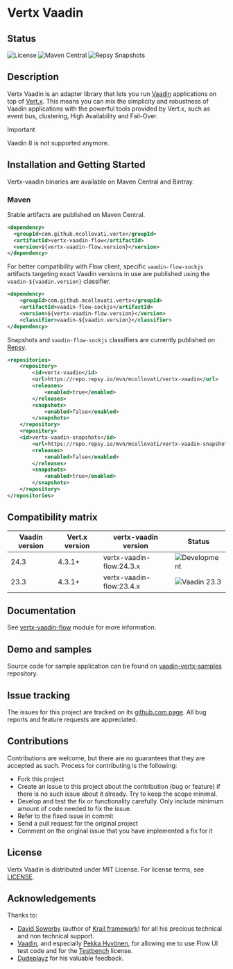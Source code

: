# Vertx Vaadin

## Status

![License](https://img.shields.io/github/license/mcollovati/vertx-vaadin.svg)
![Maven Central](https://img.shields.io/maven-central/v/com.github.mcollovati.vertx/vertx-vaadin-flow.svg?label=vertx-vaadin-flow)
![Repsy Snapshots](https://img.shields.io/maven-metadata/v?metadataUrl=https%3A%2F%2Frepo.repsy.io%2Fmvn%2Fmcollovati%2Fvertx-vaadin-snapshots%2Fcom%2Fgithub%2Fmcollovati%2Fvertx%2Fvertx-vaadin-flow%2Fmaven-metadata.xml&label=repsy%20(snapshots))


## Description

Vertx Vaadin is an adapter library that lets you run [Vaadin](https://vaadin.com/) applications on top of [Vert.x](http://vertx.io/).
This means you can mix the simplicity and robustness of Vaadin applications with the powerful tools provided by Vert.x, such as event bus, clustering, High Availability and Fail-Over.

> [!IMPORTANT]
> Vaadin 8 is not supported anymore.

## Installation and Getting Started

Vertx-vaadin binaries are available on Maven Central and Bintray.

### Maven

Stable artifacts are published on Maven Central.

```xml
<dependency>
  <groupId>com.github.mcollovati.vertx</groupId>
  <artifactId>vertx-vaadin-flow</artifactId>
  <version>${vertx-vaadin-flow.version}</version>
</dependency>
```

For better compatibility with Flow client, specific `vaadin-flow-sockjs` artifacts targeting exact Vaadin versions
in use are published using the `vaadin-${vaadin.version}` classifier.

```xml
<dependency>
    <groupId>com.github.mcollovati.vertx</groupId>
    <artifactId>vaadin-flow-sockjs</artifactId>
    <version>${vertx-vaadin-flow.version}</version>
    <classifier>vaadin-${vaadin.version}</classifier>
</dependency>
```

Snapshots and `vaadin-flow-sockjs` classifiers are currently published on [Repsy](https://repsy.io/).

```xml
<repositories>
    <repository>
        <id>vertx-vaadin</id>
        <url>https://repo.repsy.io/mvn/mcollovati/vertx-vaadin</url>
        <releases>
            <enabled>true</enabled>
        </releases>
        <snapshots>
            <enabled>false</enabled>
        </snapshots>
    </repository>
    <repository>
    <id>vertx-vaadin-snapshots</id>
        <url>https://repo.repsy.io/mvn/mcollovati/vertx-vaadin-snapshots</url>
        <releases>
            <enabled>false</enabled>
        </releases>
        <snapshots>
            <enabled>true</enabled>
        </snapshots>
    </repository>
</repositories>
```



## Compatibility matrix

| Vaadin version | Vert.x version | vertx-vaadin version     | Status                                                                                                                              |
|----------------|----------------|--------------------------|-------------------------------------------------------------------------------------------------------------------------------------|
| 24.3           | 4.3.1+         | vertx-vaadin-flow:24.3.x | ![Development](https://github.com/mcollovati/vertx-vaadin/actions/workflows/validation.yml/badge.svg?event=push&branch=development) |
| 23.3           | 4.3.1+         | vertx-vaadin-flow:23.4.x | ![Vaadin 23.3](https://github.com/mcollovati/vertx-vaadin/actions/workflows/validation.yml/badge.svg?branch=vaadin-23)   |

## Documentation

See [vertx-vaadin-flow](vertx-vaadin-flow-parent/vertx-vaadin-flow) module for more information.

## Demo and samples

Source code for sample application can be found on [vaadin-vertx-samples](https://github.com/mcollovati/vaadin-vertx-samples) repository.

## Issue tracking

The issues for this project are tracked on its [github.com page](https://github.com/mcollovati/vertx-vaadin/issues). All bug reports and feature requests are appreciated.

## Contributions

Contributions are welcome, but there are no guarantees that they are accepted as such. Process for contributing is the following:
- Fork this project
- Create an issue to this project about the contribution (bug or feature) if there is no such issue about it already. Try to keep the scope minimal.
- Develop and test the fix or functionality carefully. Only include minimum amount of code needed to fix the issue.
- Refer to the fixed issue in commit
- Send a pull request for the original project
- Comment on the original issue that you have implemented a fix for it

## License

Vertx Vaadin is distributed under MIT License. For license terms, see [LICENSE](LICENSE).

## Acknowledgements

Thanks to:

* [David Sowerby](https://github.com/davidsowerby) (author of [Krail framework](https://github.com/davidsowerby/krail)) for all his precious technical and non technical support.
* [Vaadin](https://vaadin.com/), and especially [Pekka Hyvönen](https://twitter.com/plekuu), for allowing me to use
Flow UI test code and for the [Testbench](https://vaadin.com/testbench) license.
* [Dudeplayz](https://github.com/Dudeplayz) for his valuable feedback.
